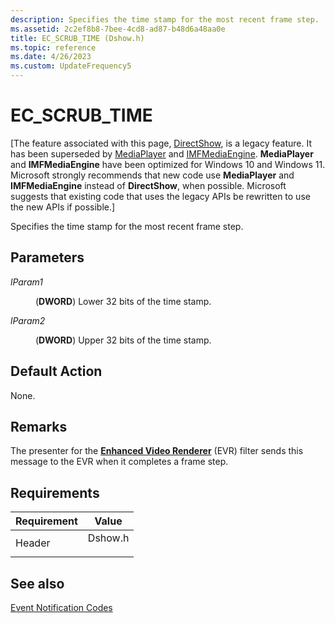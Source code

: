 ```yaml
---
description: Specifies the time stamp for the most recent frame step.
ms.assetid: 2c2ef8b8-7bee-4cd8-ad87-b48d6a48aa0e
title: EC_SCRUB_TIME (Dshow.h)
ms.topic: reference
ms.date: 4/26/2023
ms.custom: UpdateFrequency5
---
```


# EC\_SCRUB\_TIME

\[The feature associated with this page, [DirectShow](/windows/win32/directshow/directshow), is a legacy feature. It has been superseded by [MediaPlayer](/uwp/api/Windows.Media.Playback.MediaPlayer) and [IMFMediaEngine](/windows/win32/api/mfmediaengine/nn-mfmediaengine-imfmediaengine). **MediaPlayer** and **IMFMediaEngine** have been optimized for Windows 10 and Windows 11. Microsoft strongly recommends that new code use **MediaPlayer** and **IMFMediaEngine** instead of **DirectShow**, when possible. Microsoft suggests that existing code that uses the legacy APIs be rewritten to use the new APIs if possible.\]

Specifies the time stamp for the most recent frame step.

## Parameters

<dl> <dt>

<span id="lParam1"></span><span id="lparam1"></span><span id="LPARAM1"></span>*lParam1*
</dt> <dd>

(**DWORD**) Lower 32 bits of the time stamp.

</dd> <dt>

<span id="lParam2"></span><span id="lparam2"></span><span id="LPARAM2"></span>*lParam2*
</dt> <dd>

(**DWORD**) Upper 32 bits of the time stamp.

</dd> </dl>

## Default Action

None.

## Remarks

The presenter for the [**Enhanced Video Renderer**](enhanced-video-renderer-filter.md) (EVR) filter sends this message to the EVR when it completes a frame step.

## Requirements



| Requirement | Value |
|-------------------|------------------------------------------------------------------------------------|
| Header<br/> | <dl> <dt>Dshow.h</dt> </dl> |



## See also

<dl> <dt>

[Event Notification Codes](event-notification-codes.md)
</dt> </dl>

 

 




